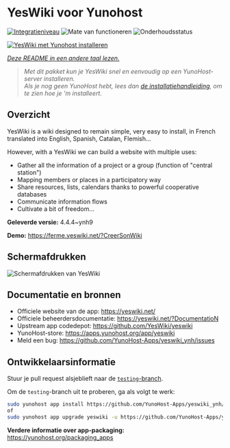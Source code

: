 <!--
NB: Deze README is automatisch gegenereerd door <https://github.com/YunoHost/apps/tree/master/tools/readme_generator>
Hij mag NIET handmatig aangepast worden.
-->

# YesWiki voor Yunohost

[![Integratieniveau](https://dash.yunohost.org/integration/yeswiki.svg)](https://ci-apps.yunohost.org/ci/apps/yeswiki/) ![Mate van functioneren](https://ci-apps.yunohost.org/ci/badges/yeswiki.status.svg) ![Onderhoudsstatus](https://ci-apps.yunohost.org/ci/badges/yeswiki.maintain.svg)

[![YesWiki met Yunohost installeren](https://install-app.yunohost.org/install-with-yunohost.svg)](https://install-app.yunohost.org/?app=yeswiki)

*[Deze README in een andere taal lezen.](./ALL_README.md)*

> *Met dit pakket kun je YesWiki snel en eenvoudig op een YunoHost-server installeren.*  
> *Als je nog geen YunoHost hebt, lees dan [de installatiehandleiding](https://yunohost.org/install), om te zien hoe je 'm installeert.*

## Overzicht

YesWiki is a wiki designed to remain simple, very easy to install, in French translated into English, Spanish, Catalan, Flemish...

However, with a YesWiki we can build a website with multiple uses:
- Gather all the information of a project or a group (function of "central station")
- Mapping members or places in a participatory way
- Share resources, lists, calendars thanks to powerful cooperative databases
- Communicate information flows
- Cultivate a bit of freedom...


**Geleverde versie:** 4.4.4~ynh9

**Demo:** <https://ferme.yeswiki.net/?CreerSonWiki>

## Schermafdrukken

![Schermafdrukken van YesWiki](./doc/screenshots/yeswiki_screenshots.png)

## Documentatie en bronnen

- Officiele website van de app: <https://yeswiki.net/>
- Officiele beheerdersdocumentatie: <https://yeswiki.net/?DocumentatioN>
- Upstream app codedepot: <https://github.com/YesWiki/yeswiki>
- YunoHost-store: <https://apps.yunohost.org/app/yeswiki>
- Meld een bug: <https://github.com/YunoHost-Apps/yeswiki_ynh/issues>

## Ontwikkelaarsinformatie

Stuur je pull request alsjeblieft naar de [`testing`-branch](https://github.com/YunoHost-Apps/yeswiki_ynh/tree/testing).

Om de `testing`-branch uit te proberen, ga als volgt te werk:

```bash
sudo yunohost app install https://github.com/YunoHost-Apps/yeswiki_ynh/tree/testing --debug
of
sudo yunohost app upgrade yeswiki -u https://github.com/YunoHost-Apps/yeswiki_ynh/tree/testing --debug
```

**Verdere informatie over app-packaging:** <https://yunohost.org/packaging_apps>
